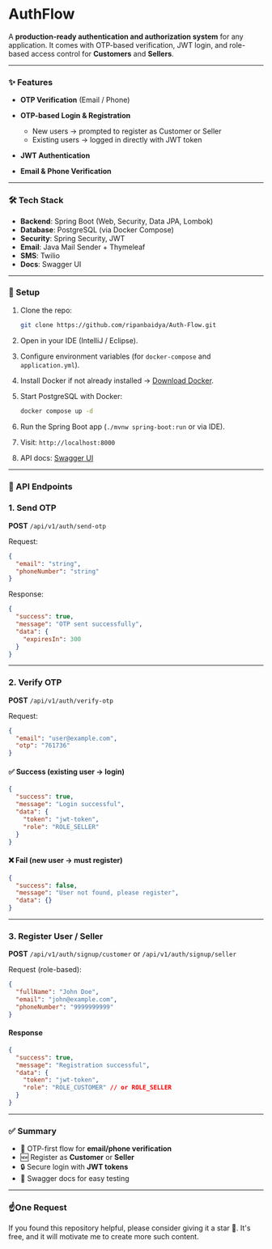 # AuthFlow

A **production-ready authentication and authorization system** for any application.
It comes with OTP-based verification, JWT login, and role-based access control for **Customers** and **Sellers**.

---

### ✨ Features

* **OTP Verification** (Email / Phone)
* **OTP-based Login & Registration**

    * New users → prompted to register as Customer or Seller
    * Existing users → logged in directly with JWT token
* **JWT Authentication**
* **Email & Phone Verification**

---

### 🛠️ Tech Stack

* **Backend**: Spring Boot (Web, Security, Data JPA, Lombok)
* **Database**: PostgreSQL (via Docker Compose)
* **Security**: Spring Security, JWT
* **Email**: Java Mail Sender + Thymeleaf
* **SMS**: Twilio
* **Docs**: Swagger UI

---

### 🚀 Setup

1. Clone the repo:

   ```bash
   git clone https://github.com/ripanbaidya/Auth-Flow.git
   ```
2. Open in your IDE (IntelliJ / Eclipse).
3. Configure environment variables (for `docker-compose` and `application.yml`).
4. Install Docker if not already installed → [Download Docker](https://www.docker.com/products/docker-desktop).
5. Start PostgreSQL with Docker:

   ```bash
   docker compose up -d
   ```
6. Run the Spring Boot app (`./mvnw spring-boot:run` or via IDE).
7. Visit: `http://localhost:8000`
8. API docs: [Swagger UI](http://localhost:8000/api/v1/swagger-ui/index.html)

---

### 📌 API Endpoints

### 1. Send OTP

**POST** `/api/v1/auth/send-otp`

Request:

```json
{
  "email": "string",
  "phoneNumber": "string"
}
```

Response:

```json
{
  "success": true,
  "message": "OTP sent successfully",
  "data": {
    "expiresIn": 300
  }
}
```

---

### 2. Verify OTP

**POST** `/api/v1/auth/verify-otp`

Request:

```json
{
  "email": "user@example.com",
  "otp": "761736"
}
```

#### ✅ Success (existing user → login)

```json
{
  "success": true,
  "message": "Login successful",
  "data": {
    "token": "jwt-token",
    "role": "ROLE_SELLER"
  }
}
```

#### ❌ Fail (new user → must register)

```json
{
  "success": false,
  "message": "User not found, please register",
  "data": {}
}
```

---

### 3. Register User / Seller

**POST** `/api/v1/auth/signup/customer` or `/api/v1/auth/signup/seller` 

Request (role-based):

```json
{
  "fullName": "John Doe",
  "email": "john@example.com",
  "phoneNumber": "9999999999"
}
```

#### Response

```json
{
  "success": true,
  "message": "Registration successful",
  "data": {
    "token": "jwt-token",
    "role": "ROLE_CUSTOMER" // or ROLE_SELLER
  }
}
```

---

### ✅ Summary

* 🔑 OTP-first flow for **email/phone verification**
* 🆕 Register as **Customer** or **Seller**
* 🔒 Secure login with **JWT tokens**
* 📜 Swagger docs for easy testing

---

### ☝️One Request

If you found this repository helpful, please consider giving it a star 🌟. It's free, and it will motivate me to create more such content.